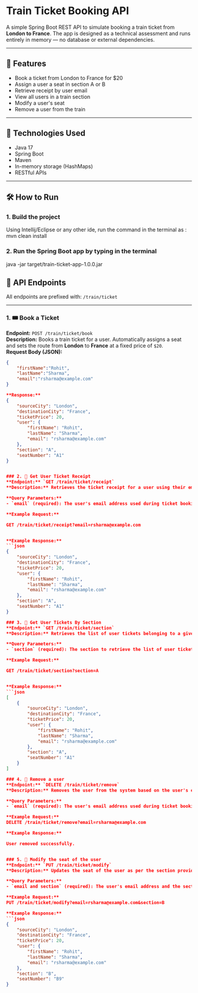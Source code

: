 
# Train Ticket Booking API

A simple Spring Boot REST API to simulate booking a train ticket from **London to France**. The app is designed as a technical assessment and runs entirely in memory — no database or external dependencies.

---

## 🚀 Features

- Book a ticket from London to France for $20
- Assign a user a seat in section A or B
- Retrieve receipt by user email
- View all users in a train section
- Modify a user's seat
- Remove a user from the train

---

## 🔧 Technologies Used

- Java 17
- Spring Boot
- Maven
- In-memory storage (HashMaps)
- RESTful APIs

---

## 🛠 How to Run

### 1. Build the project
Using Intellij/Eclipse or any other ide, run the command in the terminal as :
mvn clean install

### 2. Run the Spring Boot app by typing in the terminal
java -jar target/train-ticket-app-1.0.0.jar


## 📌 API Endpoints

All endpoints are prefixed with: `/train/ticket`

---

### 1. 🎟️ Book a Ticket  
**Endpoint:** `POST /train/ticket/book`  
**Description:** Books a train ticket for a user. Automatically assigns a seat and sets the route from **London** to **France** at a fixed price of `$20`.  
**Request Body (JSON):**

```json
{
	"firstName":"Rohit",
	"lastName":"Sharma",
	"email":"rsharma@example.com"
}

**Response:**
{
    "sourceCity": "London",
    "destinationCity": "France",
    "ticketPrice": 20,
    "user": {
        "firstName": "Rohit",
        "lastName": "Sharma",
        "email": "rsharma@example.com"
    },
    "section": "A",
    "seatNumber": "A1"
}


### 2. 📄 Get User Ticket Receipt  
**Endpoint:** `GET /train/ticket/receipt`  
**Description:** Retrieves the ticket receipt for a user using their email address. Returns details like departure, destination, seat, and user info.

**Query Parameters:**
- `email` (required): The user's email address used during ticket booking

**Example Request:**

GET /train/ticket/receipt?email=rsharma@example.com


**Example Response:**
```json
{
    "sourceCity": "London",
    "destinationCity": "France",
    "ticketPrice": 20,
    "user": {
        "firstName": "Rohit",
        "lastName": "Sharma",
        "email": "rsharma@example.com"
    },
    "section": "A",
    "seatNumber": "A1"
}

### 3. 📄 Get User Tickets By Section  
**Endpoint:** `GET /train/ticket/section`  
**Description:** Retrieves the list of user tickets belonging to a given section. Returns details like departure, destination, price, seat, and user info.

**Query Parameters:**
- `section` (required): The section to retrieve the list of user tickets

**Example Request:**

GET /train/ticket/section?section=A


**Example Response:**
```json
[
    {
        "sourceCity": "London",
        "destinationCity": "France",
        "ticketPrice": 20,
        "user": {
            "firstName": "Rohit",
            "lastName": "Sharma",
            "email": "rsharma@example.com"
        },
        "section": "A",
        "seatNumber": "A1"
    }
]

### 4. 📄 Remove a user  
**Endpoint:** `DELETE /train/ticket/remove`  
**Description:** Removes the user from the system based on the user's email.

**Query Parameters:**
- `email` (required): The user's email address used during ticket booking

**Example Request:**
DELETE /train/ticket/remove?email=rsharma@example.com

**Example Response:**

User removed successfully.


### 5. 📄 Modify the seat of the user  
**Endpoint:** `PUT /train/ticket/modify`  
**Description:** Updates the seat of the user as per the section provided. Returns details like departure, destination, price, seat, and user info.

**Query Parameters:**
- `email and section` (required): The user's email address and the section where the new seat is to be allocated

**Example Request:**
PUT /train/ticket/modify?email=rsharma@example.com&section=B

**Example Response:**
```json
{
    "sourceCity": "London",
    "destinationCity": "France",
    "ticketPrice": 20,
    "user": {
        "firstName": "Rohit",
        "lastName": "Sharma",
        "email": "rsharma@example.com"
    },
    "section": "B",
    "seatNumber": "B9"
}
